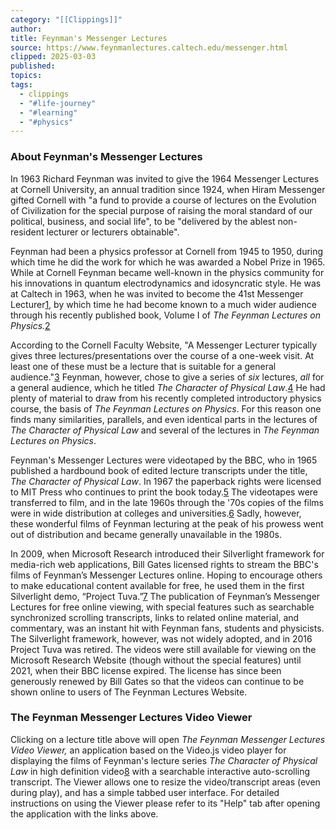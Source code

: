 ```yaml
---
category: "[[Clippings]]"
author: 
title: Feynman's Messenger Lectures
source: https://www.feynmanlectures.caltech.edu/messenger.html
clipped: 2025-03-03
published: 
topics: 
tags:
  - clippings
  - "#life-journey"
  - "#learning"
  - "#physics"
---
```


### About Feynman's Messenger Lectures

In 1963 Richard Feynman was invited to give the 1964 Messenger Lectures at Cornell University, an annual tradition since 1924, when Hiram Messenger gifted Cornell with "a fund to provide a course of lectures on the Evolution of Civilization for the special purpose of raising the moral standard of our political, business, and social life", to be "delivered by the ablest non-resident lecturer or lecturers obtainable".

Feynman had been a physics professor at Cornell from 1945 to 1950, during which time he did the work for which he was awarded a Nobel Prize in 1965. While at Cornell Feynman became well-known in the physics community for his innovations in quantum electrodynamics and idosyncratic style. He was at Caltech in 1963, when he was invited to become the 41st Messenger Lecturer[1](#footnote_1), by which time he had become known to a much wider audience through his recently published book, Volume I of *The Feynman Lectures on Physics.*[2](#footnote_2)

According to the Cornell Faculty Website, "A Messenger Lecturer typically gives three lectures/presentations over the course of a one-week visit. At least one of these must be a lecture that is suitable for a general audience."[3](#footnote_3) Feynman, however, chose to give a series of *six* lectures, *all* for a general audience, which he titled *The Character of Physical Law*.[4](#footnote_4) He had plenty of material to draw from his recently completed introductory physics course, the basis of *The Feynman Lectures on Physics*. For this reason one finds many similarities, parallels, and even identical parts in the lectures of *The Character of Physical Law* and several of the lectures in *The Feynman Lectures on Physics*.

Feynman's Messenger Lectures were videotaped by the BBC, who in 1965 published a hardbound book of edited lecture transcripts under the title, *The Character of Physical Law*. In 1967 the paperback rights were licensed to MIT Press who continues to print the book today.[5](#footnote_5) The videotapes were transferred to film, and in the late 1960s through the '70s copies of the films were in wide distribution at colleges and universities.[6](#footnote_6) Sadly, however, these wonderful films of Feynman lecturing at the peak of his prowess went out of distribution and became generally unavailable in the 1980s.

In 2009, when Microsoft Research introduced their Silverlight framework for media-rich web applications, Bill Gates licensed rights to stream the BBC's films of Feynman’s Messenger Lectures online. Hoping to encourage others to make educational content available for free, he used them in the first Silverlight demo, “Project Tuva.”[7](#footnote_7) The publication of Feynman’s Messenger Lectures for free online viewing, with special features such as searchable synchronized scrolling transcripts, links to related online material, and commentary, was an instant hit with Feynman fans, students and physicists. The Silverlight framework, however, was not widely adopted, and in 2016 Project Tuva was retired. The videos were still available for viewing on the Microsoft Research Website (though without the special features) until 2021, when their BBC license expired. The license has since been generously renewed by Bill Gates so that the videos can continue to be shown online to users of The Feynman Lectures Website.

### The Feynman Messenger Lectures Video Viewer

Clicking on a lecture title above will open *The Feynman Messenger Lectures Video Viewer,* an application based on the Video.js video player for displaying the films of Feynman's lecture series *The Character of Physical Law* in high definition video[8](#footnote_8) with a searchable interactive auto-scrolling transcript. The Viewer allows one to resize the video/transcript areas (even during play), and has a simple tabbed user interface. For detailed instructions on using the Viewer please refer to its "Help" tab after opening the application with the links above.